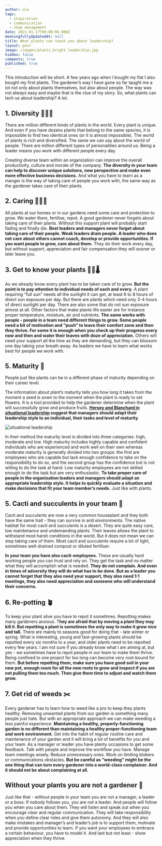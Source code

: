```yaml
---
author: ula
tags:
  - inspiration
  - communication
  - team management
date: 2023-01-17T00:00:00.000Z
meaningfullyUpdatedAt: null
title: What plants can teach you about leadership?
layout: post
image: /images/plants_bright_leadership.jpg
hidden: false
comments: true
published: true
---
```

This introduction will be short. A few years ago when I bought my flat I also bought my first plants. The gardener’s way I have gone so far taught me a lot not only about plants themselves, but also about people. The way was not always easy and maybe that is the clue of my story. So, what plants can tech us about leadership? A lot.

## **1. Diversity** 🌴🌳🌻

There are million different kinds of plants in the world. Every plant is unique. And even if you have dozens plants that belong to the same species, it is impossible to find two identical ones (or it is almost impossible). The world of plants is rich and diversified. The same we can say about the world of people. There are million different types of personalities around us. Being a leader means you work with different people every day. 

Creating diverse team within an organization can improve the overall productivity, culture and morale of the company. **The diversity in your team can help to discover unique solutions, new perspective and make even more effective business decisions.** And what you have to learn as a manger is the way of taking care of people you work with, the same way as the gardener takes care of their plants. ﻿

## **2. Caring** 👩🏻‍🌾

All plants at our homes or in our gardens need some care and protection to grow. We water them, fertilise, repot. A good gardener never forgets about taking care of their plants. Without this support plant will probably start fading and finally die. **Best leaders and managers never forget about taking care of their people. Weak leaders drain people. A leader who does not care about others cannot coach, develop or provide opportunities. If  you want people to grow, care about them.** They do their work every day, but without support, appreciation and fair compensation they will sooner or later leave you.

## **3. Get to know your plants** 🔆💦🌡

As we already know every plant has to be taken care of to grow. **But the point is to pay attention to individual needs of each and every.** A plant requiring “full sun” needs all the sunlight it can get, at least 6 to 8 hours of direct sun exposure per day. But there are plants which need only 3-4 hours of direct sunlight per day. There are also some that do not sun exposure almost at all. Other factors that make plants life easier are for instance proper temperature, moisture, air and nutrients. **The same works with people - people in a team need different things to grow. Some people need a bit of motivation and “push” to leave their comfort zone and then they thrive. For some it is enough when you check up their progress every now and then and water their leaves with doze of appreciation.** Others will need your support all the time as they are demanding, but they can blossom one day taking your breath away. As leaders we have to learn what works best for people we work with. 

## **5. Maturity** 🌱

People just like plants can be in a different phase of maturity depending on their career level. 

The information about plant’s maturity tells you how long it takes from the moment a seed is sown to the moment when the plant is ready to set flowers. It is a tool provided to help the gardener determine when the plant will successfully grow and produce fruits. **[Hersey and Blanchard in situational leadership](https://www.toolshero.com/leadership/situational-leadership-hersey-blanchard/) suggest that managers should adapt their leadership style to an individual, their tasks and level of maturity** 

![situational leadership](/images/Situational_Leadership.png)

In their method the maturity level is divided into three categories: high, moderate and low. High maturity includes highly capable and confident individuals who are experienced and work well on their own whereas moderate maturity is generally divided into two groups: the first are employees who are capable but lack enough confidence to take on the responsibility to do so, and the second group has the confidence but is not willing to do the task at hand. Low maturity employees are not skilled enough to do the task but are very enthusiastic. **To take proper care of people in the organisation leaders and managers should adapt an appropriate leadership style. It helps to quickly evaluate a situation and make decisions that fit your team member’s needs.** Just like with plants. 

## **5. Cacti and succulents in your team** 🌵

Cacti and succulents are now a very common houseplant and they both have the same trait - they can survive in arid environments. The native habitat for most cacti and succulents is a desert. They are quite easy care, low maintenance and undemanding plants. Their leaves allows the plant to withstand most harsh conditions in the world. But it does not mean we can stop taking care of them. Most cacti and succulents require a lot of light, sometimes well-drained compost or diluted fertiliser. 

<GiphyEmbed url='https://media.giphy.com/media/tBlbe2qHdb8Gs/giphy.gif' />

**In your team you have also cacti-employees.** These are usually hard working people you can trust and rely on. They get the task and no matter what they will accomplish what is needed. **They do not complain. And even in times of adversity they will do what has to be done. But as a leader you cannot forget that they also need your support, they also need 1:1 meetings, they also need appreciation and someone who will understand their concerns.** 

## **6. Re-potting** 🪴

To keep your plant alive you have to repot it sometimes. Repotting makes many gardeners anxious. T**hey are afraid that by moving a plant they may kill it. But repotting a plant is sometimes the only way to make it grow nice and tall.** There are mainly to seasons good for doing that - late winter or spring. What is interesting, young and fast-growing plants should be repotted every six months to a year, and older plants need to be repotted every few years. I am not sure if you already know what I am aiming at, but yes - we sometimes have to repot people in our team to make them thrive. Being confined to one project for too long can become very root-bound for them. **But before repotting them, make sure you have good soil in your new pot, enough room for all the new roots to grow and inspect if you are not pulling them too much. Then give them time to adjust and watch them grow.** 

## **7. Get rid of weeds** ✂️

Every gardener has to learn how to weed like a pro to keep they plants healthy. Removing unwanted plants from our garden is something many people just hate. But with an appropriate approach we can make weeding a less painful experience. **Maintaining a healthy, properly-functioning garden is no different than maintaining a healthy proper-functioning team and work environment.** Get into the habit of regular routine care and maintenance of your garden and it will bring a lot of benefits for you and your team. As a manager or leader you have plenty occasions to get some feedback. Talk with people and improve the workflow you have. Manage team meetings wisely. Reduce unnecessary ones. Work on limiting blokers or communications obstacles. **But be careful as “weeding” might be the one thing that can turn every gardener into a world-class complainer. And it should not be about complaining at all.** 


## **Without your plants you are not a gardener** 🌷

Just like that - without people in your team you are not a manager, a leader or a boss. If nobody follows you, you are not a leader. And people will follow you when you care about them. They will listen and speak out when you encourage clear and regular communication. They will take responsibility when you define clear roles and give them autonomy. And they will also make mistakes and manager’s and leader’s job is to support them, motivate and provide opportunities to learn. If you want your employees to embrace a certain behaviour, you have to model it. And last but not least - show appreciation when they thrive.
